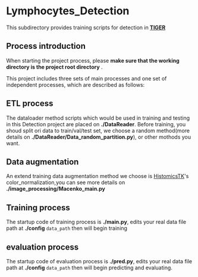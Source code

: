 # Lymphocytes_Detection

This subdirectory provides training  scripts for detection in [**TIGER**](https://tiger.grand-challenge.org/Data/)

## Process introduction

When starting the project process, please **make sure that the working directory is the project root directory** .

This project includes three sets of main processes and one set of independent processes, which are described as follows:

## ETL process

The dataloader method scripts which would be used in training and testing in this Detection project  are placed on **./DataReader**. Before training, you shoud split ori data to train/val/test set, we choose a random method(more details on **./DataReader/Data_random_partition.py**), or other mothods you want.

## Data augmentation

An extend training data augmentation method we choose is [HistomicsTK](https://github.com/DigitalSlideArchive/HistomicsTK)'s color_normalization,you can see more details on **./image_processing/Macenko_main.py**

## Training process

The startup code of training process is **./main.py**, edits your real data file path at  **./config** `data_path` then will begin training

## evaluation process

The startup code of evaluation process is **./pred.py**, edits your real data file path at **./config** `data_path` then will begin predicting and evaluating.


